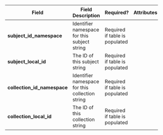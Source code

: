 Field | Field Description | Required? |  Attributes | Extra Info 
------|-------------------|-----------|-------------|------------
**subject_id_namespace** | Identifier namespace for this subject string | Required if table is populated
**subject_local_id** | The ID of this subject string | Required if table is populated
**collection_id_namespace** |Identifier namespace for this collection string | Required if table is populated
**collection_local_id** | The ID of this collection string | Required if table is populated